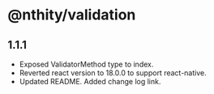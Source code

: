 # @nthity/validation

## 1.1.1

- Exposed ValidatorMethod type to index.
- Reverted react version to 18.0.0 to support react-native.
- Updated README. Added change log link.